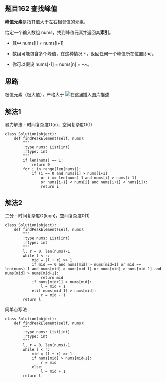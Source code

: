 ## 题目162 查找峰值
**峰值元素**是指其值大于左右相邻值的元素。

给定一个输入数组 nums，找到峰值元素并返回其**索引**。

- 其中 nums[i] ≠ nums[i+1]

- 数组可能包含多个峰值，在这种情况下，返回任何一个峰值所在位置即可。

- 你可以假设 nums[-1] = nums[n] = -∞。

## 思路
极值元素（极大值），严格大于
![在这里插入图片描述](https://img-blog.csdnimg.cn/20210103205323807.jpg?x-oss-process=image/watermark,type_ZmFuZ3poZW5naGVpdGk,shadow_10,text_aHR0cHM6Ly9ibG9nLmNzZG4ubmV0L2E3ODYxNTAwMTc=,size_16,color_FFFFFF,t_70#pic_center)


## 解法1
暴力解法 - 时间复杂度O(n)，空间复杂度O(1)
```
class Solution(object):
    def findPeakElement(self, nums):
        """
        :type nums: List[int]
        :rtype: int
        """
        if len(nums) == 1:
            return 0
        for i in range(len(nums)):
            if (i == 0 and nums[i] > nums[i+1] 
                or i == len(nums)-1 and nums[i] > nums[i-1] 
                or nums[i-1] < nums[i] and nums[i+1] < nums[i]):
                return i
```
## 解法2
二分 - 时间复杂度O(logn)，空间复杂度O(1)
```
class Solution(object):
    def findPeakElement(self, nums):
        """
        :type nums: List[int]
        :rtype: int
        """
        l, r = 0, len(nums)-1
        while l < r:
            mid = (l + r) >> 1
            if mid == 0 and nums[mid] > nums[mid+1] or mid == len(nums)-1 and nums[mid] > nums[mid-1] or nums[mid] > nums[mid-1] and nums[mid] > nums[mid+1]:
                return mid
            if nums[mid+1] > nums[mid]:
                l = mid + 1
            elif nums[mid-1] > nums[mid]:
                r = mid - 1
        return l
```
简单点写法
```
class Solution(object):
    def findPeakElement(self, nums):
        """
        :type nums: List[int]
        :rtype: int
        """
        l, r = 0, len(nums)-1
        while l < r:
            mid = (l + r) >> 1
            if nums[mid] > nums[mid+1]:
                r = mid
            else:
                l = mid + 1
        return l
```